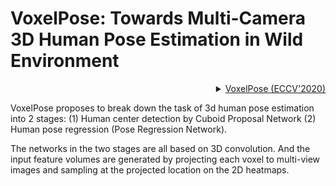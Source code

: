 # VoxelPose: Towards Multi-Camera 3D Human Pose Estimation in Wild Environment

<!-- [ALGORITHM] -->

<details>
<summary align="right"><a href="https://www.ecva.net/papers/eccv_2020/papers_ECCV/papers/123460188.pdf">VoxelPose (ECCV'2020)</a></summary>

```bibtex
@inproceedings{tumultipose,
  title={VoxelPose: Towards Multi-Camera 3D Human Pose Estimation in Wild Environment},
  author={Tu, Hanyue and Wang, Chunyu and Zeng, Wenjun},
  booktitle={ECCV},
  year={2020}
}
```

</details>

VoxelPose proposes to break down the task of 3d human pose estimation into 2 stages: (1) Human center detection by Cuboid Proposal Network
(2) Human pose regression (Pose Regression Network).

The networks in the two stages are all based on 3D convolution. And the input feature volumes are generated by projecting each voxel to
multi-view images and sampling at the projected location on the 2D heatmaps.
